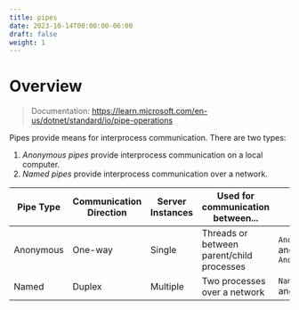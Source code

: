 ```yaml
---
title: pipes
date: 2023-10-14T00:00:00-06:00
draft: false
weight: 1
---
```


# Overview
> Documentation: https://learn.microsoft.com/en-us/dotnet/standard/io/pipe-operations

Pipes provide means for interprocess communication.  There are two types:
1. *Anonymous pipes* provide interprocess communication on a local computer.
2. *Named pipes* provide interprocess communication over a network.

| Pipe Type | Communication<br />Direction | Server Instances | Used for communication between...         | Implemented Via                                                    |
| --------- | ---------------------------- | ---------------- | ----------------------------------------- | ------------------------------------------------------------------ |
| Anonymous | One-way                      | Single           | Threads or between parent/child processes | `AnonymousPipeServerStream` <br /> and `AnonymousPipeClientStream` |
| Named     | Duplex                       | Multiple         | Two processes over a network              | `NamedPipeServerStream` <br /> and `NamedPipeClientStream`         |
